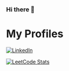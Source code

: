 ### Hi there 👋

<!--
**vijairamg/vijairamg** is a ✨ _special_ ✨ repository because its `README.md` (this file) appears on your GitHub profile.

Here are some ideas to get you started:

- 🔭 I’m currently working on ...
- 🌱 I’m currently learning ...
- 👯 I’m looking to collaborate on ...
- 🤔 I’m looking for help with ...
- 💬 Ask me about ...
- 📫 How to reach me: ...
- 😄 Pronouns: ...
- ⚡ Fun fact: ...
-->

# My Profiles
[![LinkedIn](https://img.shields.io/badge/Profile-LinkedIn-0077B5?style=for-the-badge&logo=linkedin&logoColor=white)](https://linkedin.com/in/vijairam-ganesh-moorthy)

[![LeetCode Stats](https://leetcard.jacoblin.cool/kaizoku20?theme=dark&font=Fauna%20One&ext=contest)](https://leetcode.com/kaizoku20/)
